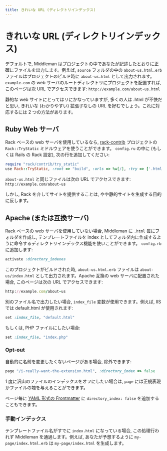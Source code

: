 ```yaml
---
title: きれいな URL (ディレクトリインデックス)
---
```


# きれいな URL (ディレクトリインデックス)

デフォルトで, Middleman はプロジェクトの中であなたが記述したとおりに正確にファイルを出力します。例えば, `source` フォルダの中の `about-us.html.erb` ファイルはプロジェクトのビルド時に `about-us.html` として出力されます。 `example.com` の web サーバのルートディレクトリにプロジェクトを配置すれば, このページは次 URL でアクセスできます: `http://example.com/about-us.html`

静的な web サイトにとってはリにかなっていますが, 多くの人は .html が不快だと思い, きれいな (わかりやすい) 拡張子なしの URL を好むでしょう。これに対応するには 2 つの方法があります。

## Ruby Web サーバ

Rack ベースの web サーバを使用しているなら, [rack-contrib] プロジェクトの `Rack::TryStatic` ミドルウェアを使うことができます。 `config.ru` の中に (もしくは Rails の Rack 設定), 次の行を追加してください:

``` ruby
require "rack/contrib/try_static"
use Rack::TryStatic, :root => "build", :urls => %w[/], :try => ['.html']
```

`about-us.html` と同じファイルは次の URL でアクセスできます: `http://example.com/about-us`

しかし, Rack を介してサイトを提供することは, やや静的サイトを生成する目的に反します。

## Apache (または互換サーバ)

Rack ベースの web サーバを使用していない場合, Middleman に `.html` 毎にフォルダを作成し, テンプレートファイルを index としてフォルダ内に作成するように命令するディレクトリインデックス機能を使いことができます。 `config.rb` に追加します:

``` ruby
activate :directory_indexes
```

このプロジェクトがビルドされた時,  `about-us.html.erb` ファイルは `about-us/index.html` として出力されます。Apache 互換の web サーバに配置された場合, このページは次の URL でアクセスできます:

``` ruby
http://example.com/about-us
```

別のファイル名で出力したい場合, `index_file` 変数が使用できます。例えば,  IIS では default.html が使用されます:

``` ruby
set :index_file, "default.html"
```

もしくは, PHP ファイルにしたい場合:

``` ruby
set :index_file, "index.php"
```

### Opt-out

自動的に名前を変更したくないページがある場合, 除外できます:

``` ruby
page "/i-really-want-the-extension.html", :directory_index => false
```

1 度に沢山のファイルのインデックスをオフにしたい場合は, `page` には正規表現かファイルの塊を与えることができます。

ページ毎に [YAML 形式の Frontmatter](/frontmatter/) に `directory_index: false` を追加することもできます。

### 手動インデックス

テンプレートファイル名がすでに `index.html` になっている場合, この処理行われず Middleman を通過します。例えば, あなたが予想するように `my-page/index.html.erb` は `my-page/index.html` を生成します。

[rack-contrib]: https://github.com/rack/rack-contrib/
